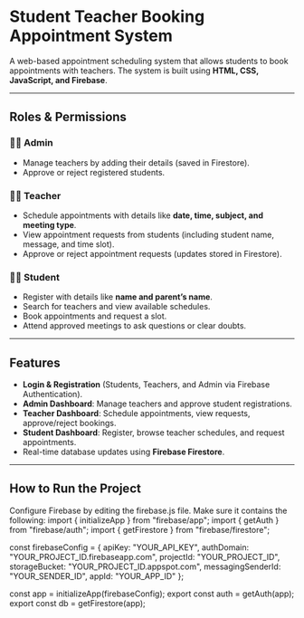 # Student Teacher Booking Appointment System

A web-based appointment scheduling system that allows students to book appointments with teachers. The system is built using **HTML, CSS, JavaScript, and Firebase**.

---

## Roles & Permissions

### 👩‍💻 Admin
- Manage teachers by adding their details (saved in Firestore).
- Approve or reject registered students.

### 👨‍🏫 Teacher
- Schedule appointments with details like **date, time, subject, and meeting type**.
- View appointment requests from students (including student name, message, and time slot).
- Approve or reject appointment requests (updates stored in Firestore).

### 👩‍🎓 Student
- Register with details like **name and parent’s name**.
- Search for teachers and view available schedules.
- Book appointments and request a slot.
- Attend approved meetings to ask questions or clear doubts.

---

## Features
- **Login & Registration** (Students, Teachers, and Admin via Firebase Authentication).
- **Admin Dashboard**: Manage teachers and approve student registrations.
- **Teacher Dashboard**: Schedule appointments, view requests, approve/reject bookings.
- **Student Dashboard**: Register, browse teacher schedules, and request appointments.
- Real-time database updates using **Firebase Firestore**.

---


## How to Run the Project
Configure Firebase by editing the firebase.js file. Make sure it contains the following:
import { initializeApp } from "firebase/app";
import { getAuth } from "firebase/auth";
import { getFirestore } from "firebase/firestore";

const firebaseConfig = {
  apiKey: "YOUR_API_KEY",
  authDomain: "YOUR_PROJECT_ID.firebaseapp.com",
  projectId: "YOUR_PROJECT_ID",
  storageBucket: "YOUR_PROJECT_ID.appspot.com",
  messagingSenderId: "YOUR_SENDER_ID",
  appId: "YOUR_APP_ID"
};

const app = initializeApp(firebaseConfig);
export const auth = getAuth(app);
export const db = getFirestore(app);

